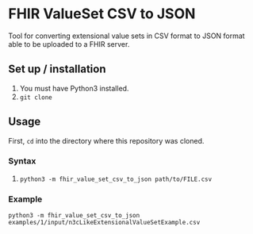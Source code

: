 # FHIR ValueSet CSV to JSON
Tool for converting extensional value sets in CSV format to JSON format able to 
be uploaded to a FHIR server.

## Set up / installation
1. You must have Python3 installed.
2. `git clone `

## Usage
First, `cd` into the directory where this repository was cloned.
### Syntax
1. `python3 -m fhir_value_set_csv_to_json path/to/FILE.csv`

### Example
`python3 -m fhir_value_set_csv_to_json examples/1/input/n3cLikeExtensionalValueSetExample.csv`

